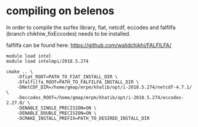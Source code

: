 # compiling on belenos

In order to compile the surfex library, fiat, netcdf, eccodes and falfilfa (branch chikhiw\_fixEccodes) needs to be installed.

falfilfa can be found here: https://github.com/walidchikhi/FALFILFA/

```
module load intel
module load intelmpi/2018.5.274

cmake .. \
    -Dfiat_ROOT=PATH_TO_FIAT_INSTALL_DIR \
    -Dfalfilfa_ROOT=PATH_TO_FALFILFA_INSTALL_DIR \
    -DNetCDF_DIR=/home/gmap/mrpm/khatib/opt/i-2018.5.274/netcdf-4.7.1/ \
    -Deccodes_ROOT=/home/gmap/mrpm/khatib/opt/i-2018.5.274/eccodes-2.27.0/ \
    -DENABLE_SINGLE_PRECISION=ON \
    -DENABLE_DOUBLE_PRECISION=ON \
    -DCMAKE_INSTALL_PREFIX=PATH_TO_DESIRED_INSTALL_DIR
```
